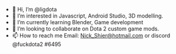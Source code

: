 - 👋 Hi, I’m @ligdota
- 👀 I’m interested in Javascript, Android Studio, 3D modelling.
- 🌱 I’m currently learning Blender, Game development
- 💞️ I’m looking to collaborate on Dota 2 custom game mods.
- 📫 How to reach me Email: Nick_Shier@hotmail.com or discord @fuckdota2 #6495

<!---
ligdota/ligdota is a ✨ special ✨ repository because its `README.md` (this file) appears on your GitHub profile.
You can click the Preview link to take a look at your changes.
--->
